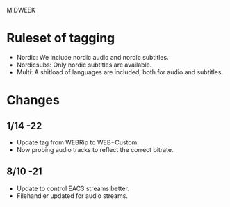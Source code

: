 MiDWEEK

# Ruleset of tagging

* Nordic: We include nordic audio and nordic subtitles.
* Nordicsubs: Only nordic subtitles are available.
* Multi: A shitload of languages are included, both for audio and subtitles.

# Changes

## 1/14 -22

* Update tag from WEBRip to WEB+Custom.
* Now probing audio tracks to reflect the correct bitrate.

## 8/10 -21

* Update to control EAC3 streams better.
* Filehandler updated for audio streams.
